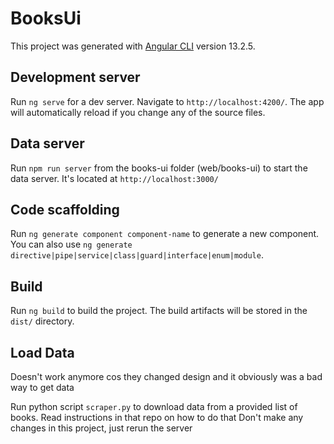 # BooksUi

This project was generated with [Angular CLI](https://github.com/angular/angular-cli) version 13.2.5.

## Development server

Run `ng serve` for a dev server. Navigate to `http://localhost:4200/`. The app will automatically reload if you change any of the source files.

## Data server 

Run `npm run server` from the books-ui folder (web/books-ui) to start the data server. It's located at `http://localhost:3000/`

## Code scaffolding

Run `ng generate component component-name` to generate a new component. You can also use `ng generate directive|pipe|service|class|guard|interface|enum|module`.

## Build

Run `ng build` to build the project. The build artifacts will be stored in the `dist/` directory.

## Load Data

Doesn't work anymore cos they changed design and it obviously was a bad way to get data

Run python script `scraper.py` to download data from a provided list of books. Read instructions in that repo on how to do that
Don't make any changes in this project, just rerun the server
